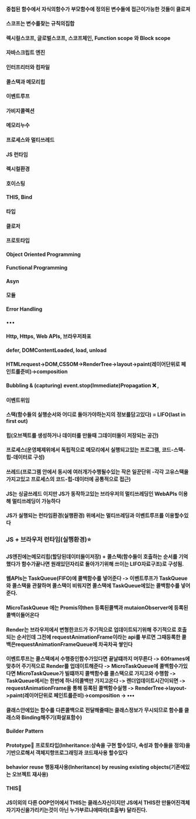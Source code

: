#### 중첩된 함수에서 자식의함수가 부모함수에 정의된 변수들에 접근이가능한 것들이 클로져
#### 스코프는 변수를찾는 규칙의집합
#### 렉시컬스코프, 글로벌스코프, 스코프체인, Function scope 와 Block scope
#### 자바스크립트 엔진
#### 인터프리터와 컴파일
#### 콜스택과 메모리힙
#### 이벤트루프
#### 가비지콜렉션
#### 메모리누수
#### 프로세스와 멀티쓰레드
#### JS 런타임
#### 렉시컬환경
#### 호이스팅
#### THIS, Bind
#### 타입
#### 클로저
#### 프로토타입
#### Object Oriented Programming
#### Functional Programming
#### Asyn
#### 모듈
#### Error Handling
•••

#### Http, Https, Web APIs, 브라우저좌표
#### defer, DOMContentLoaded, load, unload
#### HTMLrequest->DOM,CSSOM->RenderTree->layout->paint(레이어단위로 페인트를준비)->composition
#### Bubbling & (capturing) event.stop(Immediate)Propagation ❌ , 
#### 이벤트위임

#### 스택(함수들의 실행순서와 어디로 돌아가야하는지의 정보를담고있다) = LIFO(last in first out)
#### 힙(오브젝트를 생성하거나 데이터를 만들때 그데이터들이 저장되는 공간)
#### 프로세스(운영체제위에서 독립적으로 메모리에서 실행되고있는 프로그램, 코드-스택-힙-데이터로 구성) 
#### 쓰레드(프로그램 안에서 동시에 여러개가수행될수있는 작은 일꾼단위 -각각 고유스택을 가지고있고 프로세스의 코드-힙-데이터에 공통적으로 접근)
#### JS는 싱글쓰레드 이지만 JS가 동작하고있는 브라우저의 멀티쓰레딩인 WebAPIs 이용해 멀티쓰레딩이 가능하다
#### JS가 실행되는 런타임환경(실행환경) 위에서는 멀티쓰레딩과 이벤트루프를 이용할수있다

### JS + 브라우저 런타임(실행환경)⭐
#### JS엔진에는메모리힙(할당된데이터들이저장) + 콜스택(함수들이 호출하는 순서를 기억했다가 함수가끝나면 원래있던자리로 돌아가기위해 쓰이는 LIFO자료구조)로 구성됨.
#### 웹APIs는 TaskQueue(FIFO)에 콜백함수를 넣어준다 -> 이벤트루프가 TaskQueue와 콜스택을 관찰하며 콜스택이 비워지면 콜스택에 TaskQueue에있는 콜백함수를 넣어준다.
#### MicroTaskQueue 에는 Promis의then 등록된콜백과 mutaionObserver에 등록된 콜백이들어온다
#### Render는 브라우저에서 변형한코드가 주기적으로 업데이트되기위해 주기적으로 호출되는 순서인데 그전에 requestAnimationFrame이라는 api를 부르면 그때등록한 콜백은requestAnimationFrameQueue에 차곡차곡 쌓인다
#### 이벤트루프는 콜스택에서 수행중인함수가있다면 끝날떄까지 머무른다 -> 60frames에 맞추어 주기적으로 Render를 업데이트해준다 -> MicroTaskQueue에 콜백함수가있다면 MicroTaskQueue가 빌떄까지 콜백함수를 콜스택으로 가지고와 수행함 -> TaskQueue에서는 한번에 하나의콜백만 가지고온다 -> 렌더업데이트시간이되면 -> requestAnimationFrame을 통해 등록된 콜백함수실행 -> RenderTree->layout->paint(레이어단위로 페인트를준비)->composition -> •••

#### 클래스안에있는 함수를 다른콜백으로 전달해줄때는 클래스정보가 무시되므로 함수를 클래스와 Binding해주기(화살표함수)
#### Builder Pattern


#### Prototype💖 프로토타입(Inheritance:상속을 구현 할수있다, 속성과 함수들을 정의)을 기반으로해서 객체지향프로그래밍과 코드재사용 할수있다
#### behavior reuse 행동재사용(Inheritance) by reusing existing objects(기존에있는 오브젝트 재사용)

#### THIS🧡
#### JS이외의 다른 OOP언어에서 THIS는 클래스자신이지만 JS에서 THIS란 만들어진객체 자기자신을가리키는것이 아닌 누가부르냐에따라(호출부) 달라진다.

